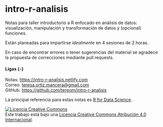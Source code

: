 # intro-r-analisis


Notas para taller introductorio a R enfocado en análisis de datos: visualización, manipulación y transformación de datos y (opcional) funciones. 

Están planeadas para impartirse *idealmente* en 4 sesiones de 2 horas. 

En caso de encontrar errores o tener sugerencias del material se agradece la 
propuesta de correcciones mediante pull requests.

#### Ligas {-}

Notas: https://intro-r-analisis.netlify.com  
Correo: teresa.ortiz.mancera@gmail.com   
GitHub: https://github.com/tereom/intro-r-analisis

La principal referencia para estas notas es [R for Data Science](https://r4ds.had.co.nz).

<a rel="license" href="http://creativecommons.org/licenses/by/4.0/"><img alt="Licencia Creative Commons" style="border-width:0" src="https://i.creativecommons.org/l/by/4.0/88x31.png" /></a><br />Este trabajo está bajo una <a rel="license" href="http://creativecommons.org/licenses/by/4.0/">Licencia Creative Commons Atribución 4.0 Internacional</a>.
